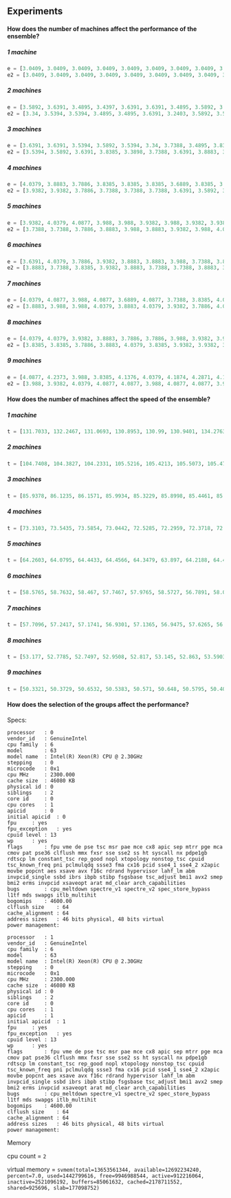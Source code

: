 

## Experiments



#### How does the number of machines affect the performance of the ensemble?



##### 1 machine

```python
e = [3.0409, 3.0409, 3.0409, 3.0409, 3.0409, 3.0409, 3.0409, 3.0409, 3.0409, 3.0409, 3.0409, 3.0409]
e2 = [3.0409, 3.0409, 3.0409, 3.0409, 3.0409, 3.0409, 3.0409, 3.0409, 3.0409, 3.0409, 3.0409, 3.0409]
```

##### 2 machines

```python
e = [3.5892, 3.6391, 3.4895, 3.4397, 3.6391, 3.6391, 3.4895, 3.5892, 3.2901, 3.1406, 3.2901, 3.4895]
e2 = [3.34, 3.5394, 3.5394, 3.4895, 3.4895, 3.6391, 3.2403, 3.5892, 3.5394, 3.4895, 3.3898, 3.4397]
```

##### 3 machines

```python
e = [3.6391, 3.6391, 3.5394, 3.5892, 3.5394, 3.34, 3.7388, 3.4895, 3.8385, 3.7886, 3.4895, 3.8385]
e2 = [3.5394, 3.5892, 3.6391, 3.8385, 3.3898, 3.7388, 3.6391, 3.8883, 3.5394, 3.6889, 3.5394, 3.7388]
```

##### 4 machines

```python
e = [4.0379, 3.8883, 3.7886, 3.8385, 3.8385, 3.8385, 3.6889, 3.8385, 3.7388, 3.7886, 3.7388, 3.8385]
e2 = [3.9382, 3.9382, 3.7886, 3.7388, 3.7388, 3.7388, 3.6391, 3.5892, 3.7388, 3.6889, 3.8385, 3.8385]
```

##### 5 machines

```python
e = [3.9382, 4.0379, 4.0877, 3.988, 3.988, 3.9382, 3.988, 3.9382, 3.9382, 4.1376, 4.1376, 3.8385]
e2 = [3.7388, 3.7388, 3.7886, 3.8883, 3.988, 3.8883, 3.9382, 3.988, 4.0379, 3.7388, 3.8883, 4.0379]
```

##### 6 machines

```python
e = [3.6391, 4.0379, 3.7886, 3.9382, 3.8883, 3.8883, 3.988, 3.7388, 3.8883, 3.988, 3.8385, 3.8385]
e2 = [3.8883, 3.7388, 3.8385, 3.9382, 3.8883, 3.7388, 3.7388, 3.8883, 3.7886, 3.8385, 3.7388, 3.6889]
```

##### 7 machines

```python
e = [4.0379, 4.0877, 3.988, 4.0877, 3.6889, 4.0877, 3.7388, 3.8385, 4.0379, 3.8883, 3.7886, 3.7886]
e2 = [3.8883, 3.988, 3.988, 4.0379, 3.8883, 4.0379, 3.9382, 3.7886, 4.0379, 3.988, 4.0877, 3.8385]
```

##### 8 machines

```python
e = [4.0379, 4.0379, 3.9382, 3.8883, 3.7886, 3.7886, 3.988, 3.9382, 3.9382, 3.8385, 3.988, 4.1376]
e2 = [3.8385, 3.8385, 3.7886, 3.8883, 4.0379, 3.8385, 3.9382, 3.9382, 3.8385, 3.8385, 3.9382, 3.8385]
```

##### 9 machines

```python
e = [4.0877, 4.2373, 3.988, 3.8385, 4.1376, 4.0379, 4.1874, 4.2871, 4.1376, 3.988, 3.7886, 3.988]
e2 = [3.988, 3.9382, 4.0379, 4.0877, 4.0877, 3.988, 4.0877, 4.0877, 3.988, 4.1376, 4.0379, 4.0877]
```

#### How does the number of machines affect the speed of the ensemble?

##### 1 machine

```python
t = [131.7033, 132.2467, 131.0693, 130.8953, 130.99, 130.9401, 134.2763, 135.2952, 135.0455, 137.5707, 138.4344, 138.442]
```

##### 2 machines

```python
t = [104.7408, 104.3827, 104.2331, 105.5216, 105.4213, 105.5073, 105.4762, 106.0643, 105.6314, 105.9786, 105.5897, 105.1523]
```

##### 3 machines

```python
t = [85.9378, 86.1235, 86.1571, 85.9934, 85.3229, 85.8998, 85.4461, 85.6692, 86.0365, 86.3385, 87.0174, 85.9514]
```

##### 4 machines

```python
t = [73.3103, 73.5435, 73.5854, 73.0442, 72.5285, 72.2959, 72.3718, 72.3904, 72.0670, 72.3545, 71.4483, 71.7728]
```

##### 5 machines

```python
t = [64.2603, 64.0795, 64.4433, 64.4566, 64.3479, 63.897, 64.2188, 64.4841, 64.5543, 64.1244, 63.805, 64.1887]
```

##### 6 machines

```python
t = [58.5765, 58.7632, 58.467, 57.7467, 57.9765, 58.5727, 56.7891, 58.0302, 57.1317, 57.1552, 57.0896, 56.9412]
```

##### 7 machines

```python
t = [57.7096, 57.2417, 57.1741, 56.9301, 57.1365, 56.9475, 57.6265, 56.8145, 56.9351, 57.0664, 56.685, 57.0828]
```

##### 8 machines

```python
t = [53.177, 52.7785, 52.7497, 52.9508, 52.817, 53.145, 52.863, 53.5903, 54.6665, 53.5325, 53.6165, 54.0285]
```

##### 9 machines

```python
t = [50.3321, 50.3729, 50.6532, 50.5383, 50.571, 50.648, 50.5795, 50.4015, 50.3209, 50.483, 50.5673, 50.5472]
```

#### How does the selection of the groups affect the performance?











Specs:



```
processor	: 0
vendor_id	: GenuineIntel
cpu family	: 6
model		: 63
model name	: Intel(R) Xeon(R) CPU @ 2.30GHz
stepping	: 0
microcode	: 0x1
cpu MHz		: 2300.000
cache size	: 46080 KB
physical id	: 0
siblings	: 2
core id		: 0
cpu cores	: 1
apicid		: 0
initial apicid	: 0
fpu		: yes
fpu_exception	: yes
cpuid level	: 13
wp		: yes
flags		: fpu vme de pse tsc msr pae mce cx8 apic sep mtrr pge mca cmov pat pse36 clflush mmx fxsr sse sse2 ss ht syscall nx pdpe1gb rdtscp lm constant_tsc rep_good nopl xtopology nonstop_tsc cpuid tsc_known_freq pni pclmulqdq ssse3 fma cx16 pcid sse4_1 sse4_2 x2apic movbe popcnt aes xsave avx f16c rdrand hypervisor lahf_lm abm invpcid_single ssbd ibrs ibpb stibp fsgsbase tsc_adjust bmi1 avx2 smep bmi2 erms invpcid xsaveopt arat md_clear arch_capabilities
bugs		: cpu_meltdown spectre_v1 spectre_v2 spec_store_bypass l1tf mds swapgs itlb_multihit
bogomips	: 4600.00
clflush size	: 64
cache_alignment	: 64
address sizes	: 46 bits physical, 48 bits virtual
power management:

processor	: 1
vendor_id	: GenuineIntel
cpu family	: 6
model		: 63
model name	: Intel(R) Xeon(R) CPU @ 2.30GHz
stepping	: 0
microcode	: 0x1
cpu MHz		: 2300.000
cache size	: 46080 KB
physical id	: 0
siblings	: 2
core id		: 0
cpu cores	: 1
apicid		: 1
initial apicid	: 1
fpu		: yes
fpu_exception	: yes
cpuid level	: 13
wp		: yes
flags		: fpu vme de pse tsc msr pae mce cx8 apic sep mtrr pge mca cmov pat pse36 clflush mmx fxsr sse sse2 ss ht syscall nx pdpe1gb rdtscp lm constant_tsc rep_good nopl xtopology nonstop_tsc cpuid tsc_known_freq pni pclmulqdq ssse3 fma cx16 pcid sse4_1 sse4_2 x2apic movbe popcnt aes xsave avx f16c rdrand hypervisor lahf_lm abm invpcid_single ssbd ibrs ibpb stibp fsgsbase tsc_adjust bmi1 avx2 smep bmi2 erms invpcid xsaveopt arat md_clear arch_capabilities
bugs		: cpu_meltdown spectre_v1 spectre_v2 spec_store_bypass l1tf mds swapgs itlb_multihit
bogomips	: 4600.00
clflush size	: 64
cache_alignment	: 64
address sizes	: 46 bits physical, 48 bits virtual
power management:
```

Memory

cpu count = `2`

virtual memory = `svmem(total=13653561344, available=12692234240, percent=7.0, used=1442799616, free=9946988544, active=912216064, inactive=2521096192, buffers=85061632, cached=2178711552, shared=925696, slab=177098752)`

